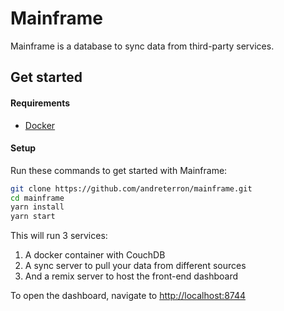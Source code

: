 # Mainframe

Mainframe is a database to sync data from third-party services.

## Get started

#### Requirements

-   [Docker](https://docs.docker.com/get-docker/)

#### Setup

Run these commands to get started with Mainframe:

```sh
git clone https://github.com/andreterron/mainframe.git
cd mainframe
yarn install
yarn start
```

This will run 3 services:

1. A docker container with CouchDB
2. A sync server to pull your data from different sources
3. And a remix server to host the front-end dashboard

To open the dashboard, navigate to <http://localhost:8744>
